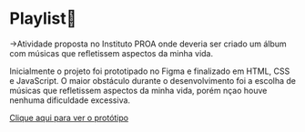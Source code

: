 # Playlist🎵
->Atividade proposta no Instituto PROA onde deveria ser criado um álbum com músicas que refletissem aspectos da minha vida.

Inicialmente o projeto foi prototipado no Figma e finalizado em HTML, CSS e JavaScript. O maior obstáculo durante o desenvolvimento foi a escolha de músicas que refletissem aspectos da minha vida, porém nçao houve nenhuma dificuldade excessiva.

<a href="https://www.figma.com/proto/dmcYg35iyqF5N6O3uNNFkP/Playlist?node-id=169%3A38&scaling=scale-down&page-id=65%3A293&starting-point-node-id=169%3A38">Clique aqui para ver o protótipo</a>
